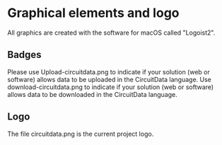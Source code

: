 # Graphical elements and logo
All graphics are created with the software for macOS called "Logoist2".

## Badges
Please use Upload-circuitdata.png to indicate if your solution (web or software) allows data to be uploaded in the CircuitData language. Use download-circuitdata.png to indicate if your solution (web or software) allows data to be downloaded in the CircuitData language.

## Logo
The file circuitdata.png is the current project logo.
